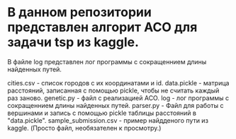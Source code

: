 # В данном репозитории представлен алгорит ACO для задачи tsp из kaggle.

В файле log представлен лог программы с сокращеннием длины найденных путей.

cities.csv - список городов с их координатами и id.
data.pickle - матрица расстояний, записанная с помощью pickle, чтобы не считать каждый раз заново.
genetic.py - файл с реализацией ACO.
log - лог программы с сокращеннием длины найденных путей.
parser.py - Файл для работы с вершинами и запись с помощью pickle таблицы расстояний в "data.pickle".
sample_submission.csv - пример найдденого пути из kaggle. (Просто файл, необязателен к просмотру.)
